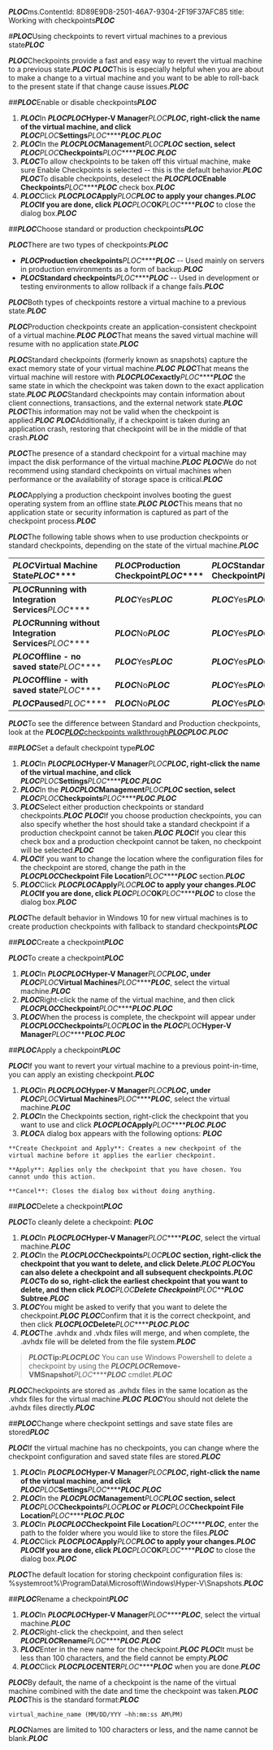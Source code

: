 ***PLOC***ms.ContentId: 8D89E9D8-2501-46A7-9304-2F19F37AFC85
title: Working with checkpoints***PLOC***

#***PLOC***Using checkpoints to revert virtual machines to a previous state***PLOC***

***PLOC***Checkpoints provide a fast and easy way to revert the virtual machine to a previous state.***PLOC***
***PLOC***This is especially helpful when you are about to make a change to a virtual machine and you want to be able to roll-back to the present state if that change cause issues.***PLOC***

##***PLOC***Enable or disable checkpoints***PLOC***

1.  ***PLOC***In ***PLOC********PLOC***Hyper-V Manager***PLOC********PLOC***, right-click the name of the virtual machine, and click ***PLOC********PLOC***Settings***PLOC********PLOC***.***PLOC***
2.  ***PLOC***In the ***PLOC********PLOC***Management***PLOC********PLOC*** section, select ***PLOC********PLOC***Checkpoints***PLOC********PLOC***.***PLOC***
3.  ***PLOC***To allow checkpoints to be taken off this virtual machine, make sure Enable Checkpoints is selected -- this is the default behavior.***PLOC***
    ***PLOC***To disable checkpoints, deselect the ***PLOC********PLOC***Enable Checkpoints***PLOC********PLOC*** check box.***PLOC***
4.  ***PLOC***Click ***PLOC********PLOC***Apply***PLOC********PLOC*** to apply your changes.***PLOC***
    ***PLOC***If you are done, click ***PLOC********PLOC***OK***PLOC********PLOC*** to close the dialog box.***PLOC***

##***PLOC***Choose standard or production checkpoints***PLOC***

***PLOC***There are two types of checkpoints:***PLOC***

*   *****PLOC***Production checkpoints***PLOC********PLOC*** -- Used mainly on servers in production environments as a form of backup.***PLOC***
*   *****PLOC***Standard checkpoints***PLOC********PLOC*** -- Used in development or testing environments to allow rollback if a change fails.***PLOC***

***PLOC***Both types of checkpoints restore a virtual machine to a previous state.***PLOC***

***PLOC***Production checkpoints create an application-consistent checkpoint of a virtual machine.***PLOC***
***PLOC***That means the saved virtual machine will resume with no application state.***PLOC***

***PLOC***Standard checkpoints (formerly known as snapshots) capture the exact memory state of your virtual machine.***PLOC***
***PLOC***That means the virtual machine will restore with ***PLOC********PLOC***exactly***PLOC********PLOC*** the same state in which the checkpoint was taken down to the exact application state.***PLOC***
***PLOC***Standard checkpoints may contain information about client connections, transactions, and the external network state.***PLOC***
***PLOC***This information may not be valid when the checkpoint is applied.***PLOC***
***PLOC***Additionally, if a checkpoint is taken during an application crash, restoring that checkpoint will be in the middle of that crash.***PLOC***

***PLOC***The presence of a standard checkpoint for a virtual machine may impact the disk performance of the virtual machine.***PLOC***
***PLOC***We do not recommend using standard checkpoints on virtual machines when performance or the availability of storage space is critical.***PLOC***

***PLOC***Applying a production checkpoint involves booting the guest operating system from an offline state.***PLOC***
***PLOC***This means that no application state or security information is captured as part of the checkpoint process.***PLOC***

***PLOC***The following table shows when to use production checkpoints or standard checkpoints, depending on the state of the virtual machine.***PLOC***

| *****PLOC***Virtual Machine State***PLOC*****| *****PLOC***Production Checkpoint***PLOC*****| *****PLOC***Standard Checkpoint***PLOC*****|
|:-----|:-----|:-----|
| *****PLOC***Running with Integration Services***PLOC*****| ***PLOC***Yes***PLOC***| ***PLOC***Yes***PLOC***|
| *****PLOC***Running without Integration Services***PLOC*****| ***PLOC***No***PLOC***| ***PLOC***Yes***PLOC***|
| *****PLOC***Offline - no saved state***PLOC*****| ***PLOC***Yes***PLOC***| ***PLOC***Yes***PLOC***|
| *****PLOC***Offline - with saved state***PLOC*****| ***PLOC***No***PLOC***| ***PLOC***Yes***PLOC***|
| *****PLOC***Paused***PLOC*****| ***PLOC***No***PLOC***| ***PLOC***Yes***PLOC***|
***PLOC***To see the difference between Standard and Production checkpoints, look at the ***PLOC***[***PLOC***checkpoints walkthrough***PLOC***](../quick_start/walkthrough_checkpoints.md)***PLOC***.***PLOC***

##***PLOC***Set a default checkpoint type***PLOC***

1.  ***PLOC***In ***PLOC********PLOC***Hyper-V Manager***PLOC********PLOC***, right-click the name of the virtual machine, and click ***PLOC********PLOC***Settings***PLOC********PLOC***.***PLOC***
2.  ***PLOC***In the ***PLOC********PLOC***Management***PLOC********PLOC*** section, select ***PLOC********PLOC***Checkpoints***PLOC********PLOC***.***PLOC***
3.  ***PLOC***Select either production checkpoints or standard checkpoints.***PLOC***
    ***PLOC***If you choose production checkpoints, you can also specify whether the host should take a standard checkpoint if a production checkpoint cannot be taken.***PLOC***
    ***PLOC***If you clear this check box and a production checkpoint cannot be taken, no checkpoint will be selected.***PLOC***
4.  ***PLOC***If you want to change the location where the configuration files for the checkpoint are stored, change the path in the ***PLOC********PLOC***Checkpoint File Location***PLOC********PLOC*** section.***PLOC***
5.  ***PLOC***Click ***PLOC********PLOC***Apply***PLOC********PLOC*** to apply your changes.***PLOC***
    ***PLOC***If you are done, click ***PLOC********PLOC***OK***PLOC********PLOC*** to close the dialog box.***PLOC***

***PLOC***The default behavior in Windows 10 for new virtual machines is to create production checkpoints with fallback to standard checkpoints***PLOC***

##***PLOC***Create a checkpoint***PLOC***

***PLOC***To create a checkpoint***PLOC***

1.  ***PLOC***In ***PLOC********PLOC***Hyper-V Manager***PLOC********PLOC***, under ***PLOC********PLOC***Virtual Machines***PLOC********PLOC***, select the virtual machine.***PLOC***
2.  ***PLOC***Right-click the name of the virtual machine, and then click ***PLOC********PLOC***Checkpoint***PLOC********PLOC***.***PLOC***
3.  ***PLOC***When the process is complete, the checkpoint will appear under ***PLOC********PLOC***Checkpoints***PLOC********PLOC*** in the ***PLOC********PLOC***Hyper-V Manager***PLOC********PLOC***.***PLOC***

##***PLOC***Apply a checkpoint***PLOC***

***PLOC***If you want to revert your virtual machine to a previous point-in-time, you can apply an existing checkpoint.***PLOC***

1.  ***PLOC***In ***PLOC********PLOC***Hyper-V Manager***PLOC********PLOC***, under ***PLOC********PLOC***Virtual Machines***PLOC********PLOC***, select the virtual machine.***PLOC***
2.  ***PLOC***In the Checkpoints section, right-click the checkpoint that you want to use and click ***PLOC********PLOC***Apply***PLOC********PLOC***.***PLOC***
3.  ***PLOC***A dialog box appears with the following options: ***PLOC***


```
**Create Checkpoint and Apply**: Creates a new checkpoint of the virtual machine before it applies the earlier checkpoint. 

**Apply**: Applies only the checkpoint that you have chosen. You cannot undo this action.

**Cancel**: Closes the dialog box without doing anything.

```


##***PLOC***Delete a checkpoint***PLOC***

***PLOC***To cleanly delete a checkpoint: ***PLOC***

1.  ***PLOC***In ***PLOC********PLOC***Hyper-V Manager***PLOC********PLOC***, select the virtual machine.***PLOC***
2.  ***PLOC***In the ***PLOC********PLOC***Checkpoints***PLOC********PLOC*** section, right-click the checkpoint that you want to delete, and click Delete.***PLOC***
    ***PLOC***You can also delete a checkpoint and all subsequent checkpoints.***PLOC***
    ***PLOC***To do so, right-click the earliest checkpoint that you want to delete, and then click ***PLOC********PLOC*****Delete Checkpoint***PLOC********PLOC*** Subtree**.***PLOC***
3.  ***PLOC***You might be asked to verify that you want to delete the checkpoint.***PLOC***
    ***PLOC***Confirm that it is the correct checkpoint, and then click ***PLOC********PLOC***Delete***PLOC********PLOC***.***PLOC***
4.  ***PLOC***The .avhdx and .vhdx files will merge, and when complete, the .avhdx file will be deleted from the file system.***PLOC***

> *****PLOC***Tip:***PLOC********PLOC*** You can use Windows Powershell to delete a checkpoint by using the ***PLOC********PLOC***Remove-VMSnapshot***PLOC********PLOC*** cmdlet.***PLOC***
> 

***PLOC***Checkpoints are stored as .avhdx files in the same location as the .vhdx files for the virtual machine.***PLOC***
***PLOC***You should not delete the .avhdx files directly.***PLOC***

##***PLOC***Change where checkpoint settings and save state files are stored***PLOC***

***PLOC***If the virtual machine has no checkpoints, you can change where the checkpoint configuration and saved state files are stored.***PLOC***

1.  ***PLOC***In ***PLOC********PLOC***Hyper-V Manager***PLOC********PLOC***, right-click the name of the virtual machine, and click ***PLOC********PLOC***Settings***PLOC********PLOC***.***PLOC***
2.  ***PLOC***In the ***PLOC********PLOC***Management***PLOC********PLOC*** section, select ***PLOC********PLOC***Checkpoints***PLOC********PLOC*** or ***PLOC********PLOC***Checkpoint File Location***PLOC********PLOC***.***PLOC***
3.  ***PLOC***In ***PLOC********PLOC***Checkpoint File Location***PLOC********PLOC***, enter the path to the folder where you would like to store the files.***PLOC***
4.  ***PLOC***Click ***PLOC********PLOC***Apply***PLOC********PLOC*** to apply your changes.***PLOC***
    ***PLOC***If you are done, click ***PLOC********PLOC***OK***PLOC********PLOC*** to close the dialog box.***PLOC***

***PLOC***The default location for storing checkpoint configuration files is: %systemroot%\ProgramData\Microsoft\Windows\Hyper-V\Snapshots.***PLOC***


##***PLOC***Rename a checkpoint***PLOC***

1.  ***PLOC***In ***PLOC********PLOC***Hyper-V Manager***PLOC********PLOC***, select the virtual machine.***PLOC***
2.  ***PLOC***Right-click the checkpoint, and then select ***PLOC********PLOC***Rename***PLOC********PLOC***.***PLOC***
3.  ***PLOC***Enter in the new name for the checkpoint.***PLOC***
    ***PLOC***It must be less than 100 characters, and the field cannot be empty.***PLOC***
4.  ***PLOC***Click ***PLOC********PLOC***ENTER***PLOC********PLOC*** when you are done.***PLOC***

***PLOC***By default, the name of a checkpoint is the name of the virtual machine combined with the date and time the checkpoint was taken.***PLOC***
***PLOC***This is the standard format:***PLOC***


```
virtual_machine_name (MM/DD/YYY –hh:mm:ss AM\PM)

```

***PLOC***Names are limited to 100 characters or less, and the name cannot be blank.***PLOC***


